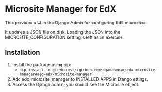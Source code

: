 Microsite Manager for EdX
=========================

This provides a UI in the Django Admin for configuring EdX microsites.

It updates a JSON file on disk. Loading the JSON into the MICROSITE_CONFIGURATION setting
is left as an exercise.

Installation
------------

1. Install the package using pip:
    - `pip install -e git+https://github.com/dgamanenko/edx-microsite-manager#egg=edx-microsite-manager`
2. Add edx_microsite_manager to INSTALLED_APPS in Django ettings.
3. Access the Django admin; you should see the Microsite object.
